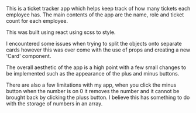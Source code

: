 This is a ticket tracker app which helps keep track of how many tickets each employee has. The main contents of the app are the name, role and ticket count for each employee.

This was built using react using scss to style.

I encountered some issues when trying to split the objects onto separate cards however this was over come with the use of props and creating a new 'Card' component. 

The overall aesthetic of the app is a high point with a few small changes to be implemented such as the appearance of the plus and minus buttons.

There are also a few limitations with my app, when you click the minus button when the number is on 0 it removes the number and it cannot be brought back by clicking the pluss button. I believe this has something to do with the storage of numbers in an array.
